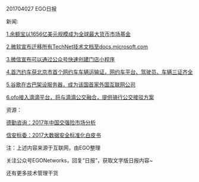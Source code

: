 201704027 EGO日报

新闻:

[1.余额宝以1656亿美元规模成为全球最大货币市场基金](http://www.cnbeta.com/articles/607063.htm)

[2.微软宣布迁移所有TechNet技术文档至docs.microsoft.com](http://www.cnbeta.com/articles/606917.htm)

[3.微信宣布可以通过公众号快速创建门店小程序](http://tech.qq.com/a/20170427/030033.htm)

[4.首汽约车获北京市首个网约车车辆运输证，网约车平台、驾驶员、车辆三证齐全](http://tech.qq.com/a/20170427/023195.htm)

[5.谷歌在古巴架设服务器，成为该国首家外国互联网公司](http://tech.qq.com/a/20170427/015147.htm)

[6.ofo接入滴滴平台，将与滴滴公交融合，提供骑行公交接驳方案](http://tech.qq.com/a/20170427/015681.htm)

资源：

[德勤咨询：2017年中国交强险市场分析](http://www.199it.com/archives/581674.html)

[信安标委：2017大数据安全标准化白皮书](http://www.199it.com/archives/581648.html)

注：上述内容来源于互联网，由EGO整理

关注公众号EGONetworks，回复“日报”，获取文字版日报内容~

还有更多技术管理干货
